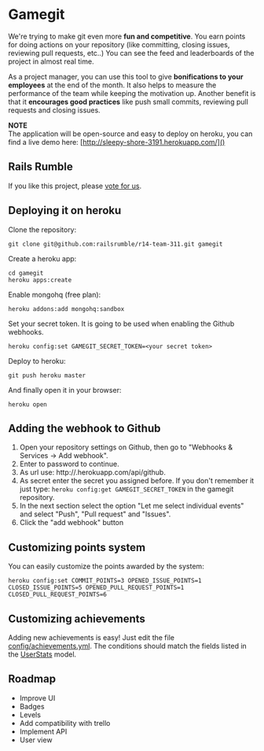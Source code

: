 # Gamegit


We're trying to make git even more **fun and competitive**. 
You earn points for doing actions on your repository (like committing, closing issues, reviewing pull requests, etc..) 
You can see the feed and leaderboards of the project in almost real time.

As a project manager, you can use this tool to give **bonifications to your employees** at the end of the month. It also helps to measure the performance of the team while keeping the motivation up. 
Another benefit is that it **encourages good practices** like push small commits, reviewing pull requests and closing issues.

**NOTE**  
The application will be open-source and easy to deploy on heroku, you can find a live demo here: [http://sleepy-shore-3191.herokuapp.com/]()

## Rails Rumble

If you like this project, please [vote for us](http://railsrumble.com/entries/311-gamegit).


## Deploying it on heroku


Clone the repository:

    git clone git@github.com:railsrumble/r14-team-311.git gamegit

Create a heroku app:

    cd gamegit
    heroku apps:create

Enable mongohq (free plan):

    heroku addons:add mongohq:sandbox

Set your secret token. It is going to be used when enabling the Github webhooks.

	heroku config:set GAMEGIT_SECRET_TOKEN=<your secret token>

Deploy to heroku:

	git push heroku master

And finally open it in your browser:

	heroku open


## Adding the webhook to Github

1. Open your repository settings on Github, then go to "Webhooks & Services -> Add webhook".
2. Enter to password to continue.
3. As url use: http://<replace me>.herokuapp.com/api/github.
4. As secret enter the secret you assigned before. If you don't remember it just type: `heroku config:get GAMEGIT_SECRET_TOKEN` in the gamegit repository.
5. In the next section select the option "Let me select individual events" and select "Push", "Pull request" and "Issues".
6. Click the "add webhook" button



## Customizing points system

You can easily customize the points awarded by the system:

	heroku config:set COMMIT_POINTS=3 OPENED_ISSUE_POINTS=1 CLOSED_ISSUE_POINTS=5 OPENED_PULL_REQUEST_POINTS=1 CLOSED_PULL_REQUEST_POINTS=6


## Customizing achievements

Adding new achievements is easy! Just edit the file [config/achievements.yml](https://github.com/railsrumble/r14-team-311/blob/master/config/achievements.yml).
The conditions should match the fields listed in the [UserStats](https://github.com/railsrumble/r14-team-311/blob/master/models/user_stats.rb) model.


## Roadmap

- Improve UI
- Badges
- Levels
- Add compatibility with trello
- Implement API
- User view





